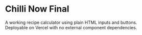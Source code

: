 # Chilli Now Final

A working recipe calculator using plain HTML inputs and buttons. Deployable on Vercel with no external component dependencies.